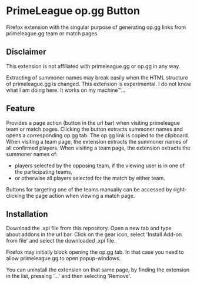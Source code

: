 # PrimeLeague op.gg Button
Firefox extension with the singular purpose of generating op.gg links from primeleague.gg team or match pages.

## Disclaimer
This extension is not affiliated with primeleague.gg or op.gg in any way.

Extracting of summoner names may break easily when the HTML structure of primeleague.gg is changed.
This extension is experimental. I do not know what I am doing here. It works on my machine™...

## Feature
Provides a page action (button in the url bar) when visiting primeleague team or match pages.
Clicking the button extracts summoner names and opens a corresponding op.gg tab. The op.gg link is copied to the
clipboard.
When visiting a team page, the extension extracts the summoner names of all confirmed players.
When visiting a team page, the extension extracts the summoner names of:

- players selected by the opposing team, if the viewing user is in one of the participating teams, 
- or otherwise all players selected for the match by either team.

Buttons for targeting one of the teams manually can be accessed by right-clicking the page action when viewing a match page.

## Installation
Download the .xpi file from this repository. Open a new tab and type about:addons in the url bar.
Click on the gear icon, select 'Install Add-on from file' and select the downloaded .xpi file.

Firefox may initially block opening the op.gg tab. In that case you need to allow primeleague.gg to open popup-windows.

You can uninstall the extension on that same page, by finding the extension in the list, pressing '...' and then
selecting 'Remove'.